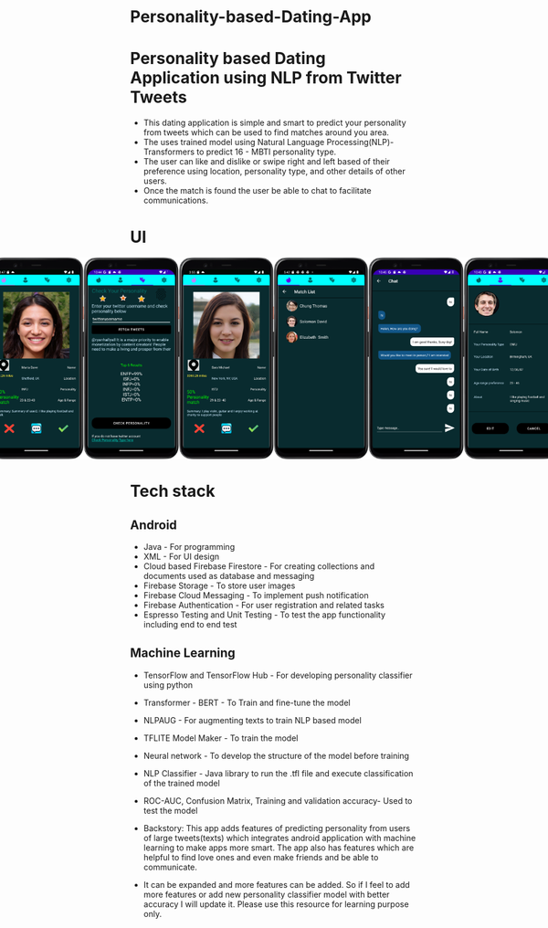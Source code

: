 # Personality-based-Dating-App

# Personality based Dating Application using NLP from Twitter Tweets

- This dating application is simple and smart to predict your personality from tweets which can be used to find matches around you area.
- The uses trained model using Natural Language Processing(NLP)-Transformers to predict 16 - MBTI personality type.
- The user can like and dislike or swipe right and  left based of their preference using location, personality type, and other details of other users. 
- Once the match is found the user be able to chat to facilitate communications. 

# UI

<!-- <img src="img/get2.png" width="400"/>
<img src="img/marta.png" width="400">
<img src="img/personality.png" width="400"/>
<img src="img/sara.png" width="400"/>
<img src="img/matchList.png" width="400"/>
<img src="img/chat1.png" width="400"/>
<img src="img/profile.png" width="400"/>
<img src="img/setting_delete_account.png" width="400"/> -->


<div style="display: flex; justify-content: center;">
  <img src="img/get2.png" alt="Screenshot 1" style="width: 33%;" />
  <img src="img/marta.png" alt="Screenshot 2" style="width: 33%;" />
  <img src="img/personality.png" alt="Screenshot 3" style="width: 33%;" />
  <img src="img/sara.png" alt="Screenshot 4" style="width: 33%;" />
  <img src="img/matchList.png" alt="Screenshot 5" style="width: 33%;" />
  <img src="img/chat1.png" alt="Screenshot 6" style="width: 33%;" />
  <img src="img/profile.png" alt="Screenshot 6" style="width: 33%;" />
  <img src="img/setting_delete_account.png" alt="Screenshot 6" style="width: 33%;" />
</div>

# Tech stack
 ## Android
 - Java - For programming 
 - XML - For UI design
 - Cloud based Firebase Firestore - For creating collections and documents used as database and messaging 
 - Firebase Storage  - To store user images
 - Firebase Cloud Messaging - To implement push notification
 - Firebase Authentication - For user registration and related tasks 
 - Espresso Testing and Unit Testing - To test the app functionality including end to end test

 ## Machine Learning
 - TensorFlow and TensorFlow Hub - For developing personality classifier using python 
 - Transformer - BERT - To Train and fine-tune the model
 - NLPAUG - For augmenting texts to train NLP based model 
 - TFLITE Model Maker - To train the model
 - Neural network - To develop the structure of the model before training
 - NLP Classifier - Java library to run  the .tfl file and execute classification of the trained model
 - ROC-AUC, Confusion Matrix, Training and validation accuracy- Used to test the model


 - Backstory: This app adds features of predicting personality from users of  large tweets(texts) which integrates android application with machine learning to make apps more smart. The app also has features which are helpful to find love ones and even make friends and be able to communicate.
 - It can be expanded and more features can be added. So if I feel to add more features or add new personality classifier model with better accuracy I will update it. Please use this resource for learning purpose only. 
